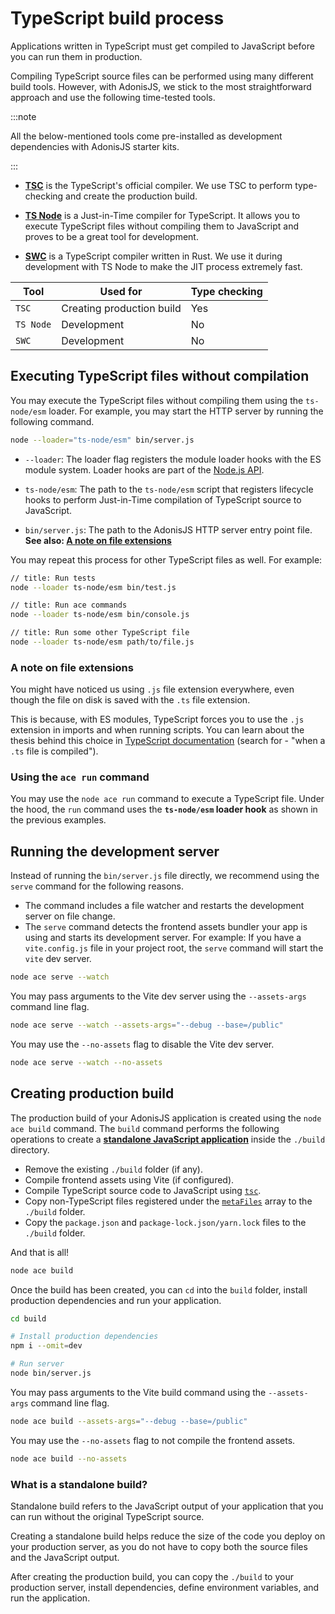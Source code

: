 # TypeScript build process

Applications written in TypeScript must get compiled to JavaScript before you can run them in production.

Compiling TypeScript source files can be performed using many different build tools. However, with AdonisJS, we stick to the most straightforward approach and use the following time-tested tools.


:::note

All the below-mentioned tools come pre-installed as development dependencies with AdonisJS starter kits.


:::


- **[TSC](https://www.typescriptlang.org/docs/handbook/compiler-options.html)** is the TypeScript's official compiler. We use TSC to perform type-checking and create the production build.

- **[TS Node](https://typestrong.org/ts-node/)** is a Just-in-Time compiler for TypeScript. It allows you to execute TypeScript files without compiling them to JavaScript and proves to be a great tool for development.

- **[SWC](https://swc.rs/)** is a TypeScript compiler written in Rust. We use it during development with TS Node to make the JIT process extremely fast.

| Tool | Used for | Type checking |
|------|---------|------------|
| `TSC` | Creating production build | Yes |
| `TS Node` | Development | No |
| `SWC` | Development | No |

## Executing TypeScript files without compilation

You may execute the TypeScript files without compiling them using the `ts-node/esm` loader. For example, you may start the HTTP server by running the following command.

```sh
node --loader="ts-node/esm" bin/server.js
```

- `--loader`: The loader flag registers the module loader hooks with the ES module system. Loader hooks are part of the [Node.js API](https://nodejs.org/dist/latest-v16.x/docs/api/esm.html#loaders).

- `ts-node/esm`: The path to the `ts-node/esm` script that registers lifecycle hooks to perform Just-in-Time compilation of TypeScript source to JavaScript.

- `bin/server.js`: The path to the AdonisJS HTTP server entry point file. **See also: [A note on file extensions](#a-note-on-file-extensions)**

You may repeat this process for other TypeScript files as well. For example:

```sh
// title: Run tests
node --loader ts-node/esm bin/test.js
```


```sh
// title: Run ace commands
node --loader ts-node/esm bin/console.js
```

```sh
// title: Run some other TypeScript file
node --loader ts-node/esm path/to/file.js
```

### A note on file extensions

You might have noticed us using `.js` file extension everywhere, even though the file on disk is saved with the `.ts` file extension.

This is because, with ES modules, TypeScript forces you to use the `.js` extension in imports and when running scripts. You can learn about the thesis behind this choice in [TypeScript documentation](https://www.typescriptlang.org/docs/handbook/esm-node.html) (search for - "when a `.ts` file is compiled").

### Using the `ace run` command

You may use the `node ace run` command to execute a TypeScript file. Under the hood, the `run` command uses the **`ts-node/esm` loader hook** as shown in the previous examples.

## Running the development server
Instead of running the `bin/server.js` file directly, we recommend using the `serve` command for the following reasons.

- The command includes a file watcher and restarts the development server on file change.
- The `serve` command detects the frontend assets bundler your app is using and starts its development server. For example: If you have a `vite.config.js` file in your project root, the `serve` command will start the `vite` dev server.

```sh
node ace serve --watch
```

You may pass arguments to the Vite dev server using the `--assets-args` command line flag.

```sh
node ace serve --watch --assets-args="--debug --base=/public"
```

You may use the `--no-assets` flag to disable the Vite dev server.

```sh
node ace serve --watch --no-assets
```

## Creating production build

The production build of your AdonisJS application is created using the `node ace build` command. The `build` command performs the following operations to create a [**standalone JavaScript application**](#what-is-a-standalone-build) inside the `./build` directory.

- Remove the existing `./build` folder (if any).
- Compile frontend assets using Vite (if configured).
- Compile TypeScript source code to JavaScript using [`tsc`](https://www.typescriptlang.org/docs/handbook/compiler-options.html).
- Copy non-TypeScript files registered under the [`metaFiles`](./adonisrc_file.md#metafiles) array to the `./build` folder.
- Copy the `package.json` and `package-lock.json/yarn.lock` files to the `./build` folder.

And that is all!

```sh
node ace build
```

Once the build has been created, you can `cd` into the `build` folder, install production dependencies and run your application.

```sh
cd build

# Install production dependencies
npm i --omit=dev

# Run server
node bin/server.js
```

You may pass arguments to the Vite build command using the `--assets-args` command line flag.

```sh
node ace build --assets-args="--debug --base=/public"
```

You may use the `--no-assets` flag to not compile the frontend assets.

```sh
node ace build --no-assets
```

### What is a standalone build?

Standalone build refers to the JavaScript output of your application that you can run without the original TypeScript source. 

Creating a standalone build helps reduce the size of the code you deploy on your production server, as you do not have to copy both the source files and the JavaScript output.

After creating the production build, you can copy the `./build` to your production server, install dependencies, define environment variables, and run the application.
